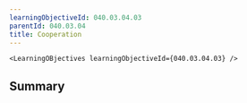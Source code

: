 ```yaml
---
learningObjectiveId: 040.03.04.03
parentId: 040.03.04
title: Cooperation
---
```


```tsx eval
<LearningOBjectives learningObjectiveId={040.03.04.03} />
```

## Summary

